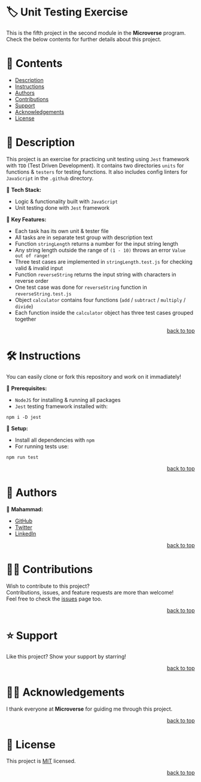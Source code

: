 <a name="title"></a>

<!-- TITLE -->

# 🏷️ Unit Testing Exercise

This is the fifth project in the second module in the **Microverse** program.
<br/>
Check the below contents for further details about this project.

<!-- CONTENTS -->

# 📗 Contents

- [Description](#description)
- [Instructions](#instructions)
- [Authors](#authors)
- [Contributions](#contributions)
- [Support](#support)
- [Acknowledgements](#acknowledgements)
- [License](#license)

<!-- DESCRIPTION -->

<a name="description"></a>

# 📖 Description

This project is an exercise for practicing unit testing using `Jest` framework with `TDD` (Test Driven Development).
It contains two directories `units` for functions & `testers` for testing functions.
It also includes config linters for `JavaScript` in the `.github` directory. 

📌 **Tech Stack:**
- Logic & functionality built with `JavaScript`
- Unit testing done with `Jest` framework

📌 **Key Features:**
- Each task has its own unit & tester file
- All tasks are in separate test group with description text
- Function `stringLength` returns a number for the input string length
- Any string length outside the range of `(1 - 10)` throws an error `Value out of range!`
- Three test cases are implemented in `stringLength.test.js` for checking valid & invalid input
- Function `reverseString` returns the input string with characters in reverse order
- One test case was done for `reverseString` function in `reverseString.test.js`
- Object `calculator` contains four functions (`add` / `subtract` / `multiply` / `divide`)
- Each function inside the `calculator` object has three test cases grouped together

<p align="right"><a href="#title">back to top</a></p>

<!-- INSTRUCTIONS -->

<a name="instructions"></a>

# 🛠️ Instructions

You can easily clone or fork this repository and work on it immadiately!

📌 **Prerequisites:**
- `NodeJS` for installing & running all packages
- `Jest` testing framework installed with:
```
npm i -D jest
```

📌 **Setup:**
- Install all dependencies with `npm`
- For running tests use:
```
npm run test
```

<p align="right"><a href="#title">back to top</a></p>

<!-- AUTHORS -->

<a name="authors"></a>

# 👥 Authors

📌 **Mahammad:**
- [GitHub](https://github.com/mahammad-mostafa)
- [Twitter](https://twitter.com/mahammad_mostfa)
- [LinkedIn](https://linkedin.com/in/mahammad-mostafa)

<p align="right"><a href="#title">back to top</a></p>

<!-- CONTRIBUTIONS -->

<a name="contributions"></a>

# 🤝🏻 Contributions

Wish to contribute to this project?
<br/>
Contributions, issues, and feature requests are more than welcome!
<br/>
Feel free to check the [issues](../../issues) page too.

<p align="right"><a href="#title">back to top</a></p>

<!-- SUPPORT -->

<a name="support"></a>

# ⭐️ Support

Like this project? Show your support by starring!

<p align="right"><a href="#title">back to top</a></p>

<!-- ACKNOWLEDGEMENTS -->

<a name="acknowledgements"></a>

# 🙏🏻 Acknowledgements

I thank everyone at **Microverse** for guiding me through this project.

<p align="right"><a href="#title">back to top</a></p>

<!-- LICENSE -->

<a name="license"></a>

# 📝 License

This project is [MIT](LICENSE.md) licensed.

<p align="right"><a href="#title">back to top</a></p>